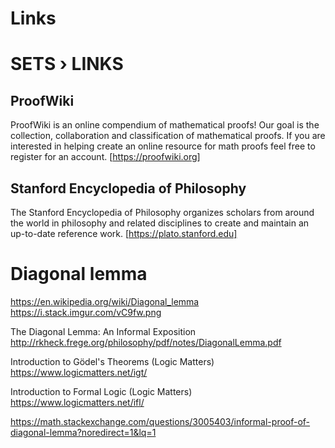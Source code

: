 # Links

# SETS › LINKS


## ProofWiki
ProofWiki is an online compendium of mathematical proofs! Our goal is the collection, collaboration and classification of mathematical proofs. If you are interested in helping create an online resource for math proofs feel free to register for an account.
[https://proofwiki.org]


## Stanford Encyclopedia of Philosophy 
The Stanford Encyclopedia of Philosophy organizes scholars from around the world in philosophy and related disciplines to create and maintain an up-to-date reference work.
[https://plato.stanford.edu]


# Diagonal lemma

https://en.wikipedia.org/wiki/Diagonal_lemma
https://i.stack.imgur.com/vC9fw.png

The Diagonal Lemma: An Informal Exposition
http://rkheck.frege.org/philosophy/pdf/notes/DiagonalLemma.pdf

Introduction to Gödel's Theorems (Logic Matters)
https://www.logicmatters.net/igt/

Introduction to Formal Logic (Logic Matters)
https://www.logicmatters.net/ifl/


https://math.stackexchange.com/questions/3005403/informal-proof-of-diagonal-lemma?noredirect=1&lq=1
